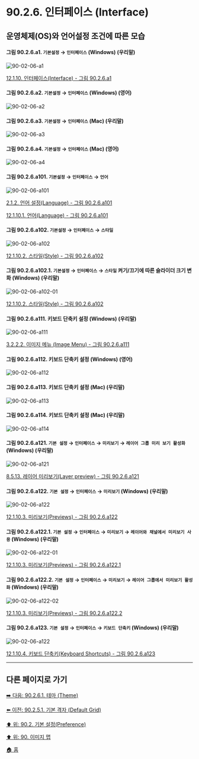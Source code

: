 # 90.2.6. 인터페이스 (Interface)
## 운영체제(OS)와 언어설정 조건에 따른 모습
<a id="90-02-06-a1"></a>

#### 그림 90.2.6.a1. `기본설정` → `인터페이스` (Windows) (우리말)
![90-02-06-a1](https://github.com/wonder13662/gimp/assets/15767104/8b897aaf-5e2d-4fb7-91c7-0700fd0bdb75)

[12.1.10. 인터페이스(Interface) - 그림 90.2.6.a1](./12-01-10-00-interface.md#90-02-06-a1)

<a id="90-02-06-a2"></a>

#### 그림 90.2.6.a2. `기본설정` → `인터페이스` (Windows) (영어)
![90-02-06-a2](https://github.com/wonder13662/gimp/assets/15767104/21f5e7e3-04f6-42d5-beac-ee2dd85e6c02)

<a id="90-02-06-a3"></a>

#### 그림 90.2.6.a3. `기본설정` → `인터페이스` (Mac) (우리말)
![90-02-06-a3](https://github.com/wonder13662/gimp/assets/15767104/dc5aeeed-4c19-436e-a4a2-617e9d954d54)

<a id="90-02-06-a4"></a>

#### 그림 90.2.6.a4. `기본설정` → `인터페이스` (Mac) (영어)
![90-02-06-a4](https://github.com/wonder13662/gimp/assets/15767104/393d7430-e88b-4512-95fd-d94a65ddddd7)

<a id="90-02-06-a101"></a>

#### 그림 90.2.6.a101. `기본설정` → `인터페이스` → `언어`
![90-02-06-a101](https://github.com/wonder13662/gimp/assets/15767104/7db9bad7-1d10-4927-870a-026b2f0f2dad)

[2.1.2. 언어 설정(Language) - 그림 90.2.6.a101](./02-01-02-00-language.md#90-02-06-a101)

[12.1.10.1. 언어(Language) - 그림 90.2.6.a101](./12-01-10-01-language.md#90-02-06-a101)

<a id="90-02-06-a102"></a>

#### 그림 90.2.6.a102. `기본설정` → `인터페이스` → `스타일`
![90-02-06-a102](https://github.com/wonder13662/gimp/assets/15767104/e7db49f5-6cc7-4cd2-a3db-e4105938a70e)

[12.1.10.2. 스타일(Style) - 그림 90.2.6.a102](./12-01-10-02-style.md#90-02-06-a102)

<a id="90-02-06-a102-01"></a>

#### 그림 90.2.6.a102.1. `기본설정` → `인터페이스` → `스타일` 켜기/끄기에 따른 슬라이더 크기 변화 (Windows) (우리말)
![90-02-06-a102-01](https://github.com/wonder13662/gimp/assets/15767104/a402072c-0832-499f-8c2b-0eca9f51dc18)

[12.1.10.2. 스타일(Style) - 그림 90.2.6.a102](./12-01-10-02-style.md#90-02-06-a102-01)

<a id="90-02-06-a111"></a>

#### 그림 90.2.6.a111. 키보드 단축키 설정 (Windows) (우리말)
![90-02-06-a111](https://github.com/wonder13662/gimp/assets/15767104/800d56b6-e120-4022-b483-9e403c229425)

[3.2.2.2. 이미지 메뉴 (Image Menu) - 그림 90.2.6.a111](./03-02-02-02-image-menu.md#90-02-06-a111)

<a id="90-02-06-a112"></a>

#### 그림 90.2.6.a112. 키보드 단축키 설정 (Windows) (영어)
![90-02-06-a112](https://github.com/wonder13662/gimp/assets/15767104/af673ce5-a2f9-48ed-8ecc-7ac71b3db125)

<a id="90-02-06-a113"></a>

#### 그림 90.2.6.a113. 키보드 단축키 설정 (Mac) (우리말)
![90-02-06-a113](https://github.com/wonder13662/gimp/assets/15767104/f80dc27a-e272-4b36-98dd-776bef256046)

<a id="90-02-06-a114"></a>

#### 그림 90.2.6.a114. 키보드 단축키 설정 (Mac) (우리말)
![90-02-06-a114](https://github.com/wonder13662/gimp/assets/15767104/6184f674-34dd-4ad4-b584-877e77516c42)

<a id="90-02-06-a121"></a>

#### 그림 90.2.6.a121. `기본 설정` → `인터페이스` → `미리보기` → `레이어 그룹 미리 보기 활성화` (Windows) (우리말)
![90-02-06-a121](https://github.com/wonder13662/gimp/assets/15767104/367baff3-6646-4b4e-a7e6-a0787f7e1350)

[8.5.13. 레이어 미리보기(Layer preview) - 그림 90.2.6.a121](./08-05-13-layer_preview.md#90-02-06-a121)

<a id="90-02-06-a122"></a>

#### 그림 90.2.6.a122. `기본 설정` → `인터페이스` → `미리보기` (Windows) (우리말)
![90-02-06-a122](https://github.com/wonder13662/gimp/assets/15767104/2466720c-382f-4b4c-a9e6-314f5e3ee065)

[12.1.10.3. 미리보기(Previews) - 그림 90.2.6.a122](./12-01-10-03-previews.md#90-02-06-a122)

<a id="90-02-06-a122-01"></a>

#### 그림 90.2.6.a122.1. `기본 설정` → `인터페이스` → `미리보기` → `레이어와 채널에서 미리보기 사용` (Windows) (우리말)
![90-02-06-a122-01](https://github.com/wonder13662/gimp/assets/15767104/c3eddff9-d132-4b4f-9473-19f935716223)

[12.1.10.3. 미리보기(Previews) - 그림 90.2.6.a122.1](./12-01-10-03-previews.md#90-02-06-a122-01)

<a id="90-02-06-a122-02"></a>

#### 그림 90.2.6.a122.2. `기본 설정` → `인터페이스` → `미리보기` → `레이어 그룹에서 미리보기 활성화` (Windows) (우리말)
![90-02-06-a122-02](https://github.com/wonder13662/gimp/assets/15767104/98c7b5b8-56bc-4d5b-8409-368e3a82d760)

[12.1.10.3. 미리보기(Previews) - 그림 90.2.6.a122.2](./12-01-10-03-previews.md#90-02-06-a122-02)

<a id="90-02-06-a123"></a>

#### 그림 90.2.6.a123. `기본 설정` → `인터페이스` → `키보드 단축키` (Windows) (우리말)
![90-02-06-a122](https://github.com/wonder13662/gimp/assets/15767104/faf63c69-ad1b-45dc-825c-06c87912a8c8)

[12.1.10.4. 키보드 단축키(Keyboard Shortcuts) - 그림 90.2.6.a123](./12-01-10-04-keyboard_shortcuts.md#90-02-06-a123)

***

## 다른 페이지로 가기

[➡️ 다음: 90.2.6.1. 테마 (Theme)](./90-02-06-01-theme.md)

[⬅️ 이전: 90.2.5.1. 기본 격자 (Default Grid)](./90-02-05-01-default-grid.md)

[⬆️ 위: 90.2. 기본 설정(Preference)](./90-02-00-preference.md)

[⬆️ 위: 90. 이미지 맵](./90-00-image-map.md)

[🏠 홈](./00-home.md)
